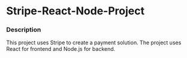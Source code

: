 # Stripe-React-Node-Project
 
### Description

This project uses Stripe to create a payment solution. The project uses React for frontend and Node.js for backend.
